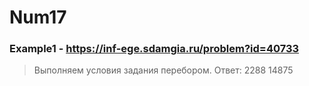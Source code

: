 # Num17
### Example1 - https://inf-ege.sdamgia.ru/problem?id=40733
> Выполняем условия задания перебором.
> Ответ: 2288 14875
